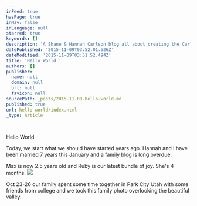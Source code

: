 ```yaml
---
inFeed: true
hasPage: true
inNav: false
inLanguage: null
starred: true
keywords: []
description: 'A Shane & Hannah Carlson blog all about creating the Carlsons'
datePublished: '2015-11-09T03:52:01.526Z'
dateModified: '2015-11-09T03:51:52.494Z'
title: 'Hello World '
authors: []
publisher:
  name: null
  domain: null
  url: null
  favicon: null
sourcePath: _posts/2015-11-09-hello-world.md
published: true
url: hello-world/index.html
_type: Article

---
```

Hello World

Today, we start what we should have started years ago. Hannah and I have been married 7 years this January and a family blog is long overdue.

Max is now 2.5 years old and Ruby is our latest bundle of joy. She's 4 months.
![](https://the-grid-user-content.s3-us-west-2.amazonaws.com/a24c36c9-129e-4f44-bfa7-299967bf81b0.jpg)

Oct 23-26 our family spent some time together in Park City Utah with some friends from college and we took this family photo overlooking the beautiful valley.